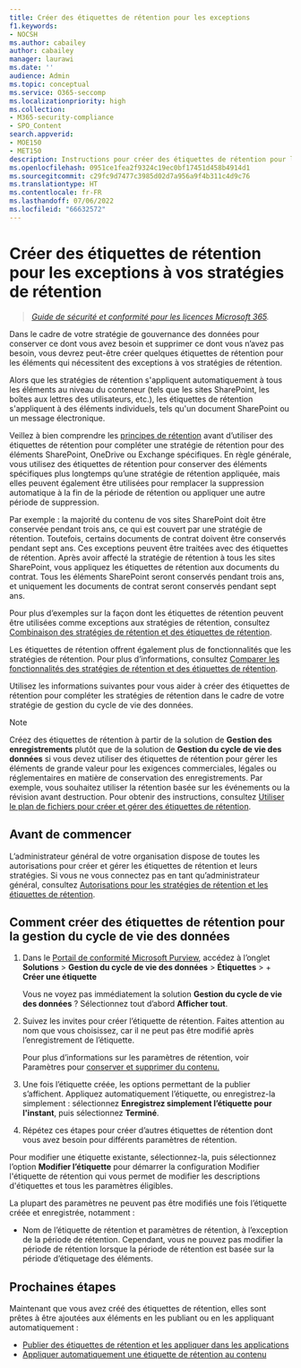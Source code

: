```yaml
---
title: Créer des étiquettes de rétention pour les exceptions
f1.keywords:
- NOCSH
ms.author: cabailey
author: cabailey
manager: laurawi
ms.date: ''
audience: Admin
ms.topic: conceptual
ms.service: O365-seccomp
ms.localizationpriority: high
ms.collection:
- M365-security-compliance
- SPO_Content
search.appverid:
- MOE150
- MET150
description: Instructions pour créer des étiquettes de rétention pour les exceptions aux stratégies de rétention pour la gestion du cycle de vie des données afin de pouvoir conserver ce dont vous avez besoin et supprimer ce dont vous n’avez pas besoin.
ms.openlocfilehash: 0951ce1fea2f9324c19ec0bf17451d458b4914d1
ms.sourcegitcommit: c29fc9d7477c3985d02d7a956a9f4b311c4d9c76
ms.translationtype: HT
ms.contentlocale: fr-FR
ms.lasthandoff: 07/06/2022
ms.locfileid: "66632572"
---
```

# <a name="create-retention-labels-for-exceptions-to-your-retention-policies"></a>Créer des étiquettes de rétention pour les exceptions à vos stratégies de rétention

>*[Guide de sécurité et conformité pour les licences Microsoft 365](/office365/servicedescriptions/microsoft-365-service-descriptions/microsoft-365-tenantlevel-services-licensing-guidance/microsoft-365-security-compliance-licensing-guidance).*

Dans le cadre de votre stratégie de gouvernance des données pour conserver ce dont vous avez besoin et supprimer ce dont vous n’avez pas besoin, vous devrez peut-être créer quelques étiquettes de rétention pour les éléments qui nécessitent des exceptions à vos stratégies de rétention.

Alors que les stratégies de rétention s'appliquent automatiquement à tous les éléments au niveau du conteneur (tels que les sites SharePoint, les boîtes aux lettres des utilisateurs, etc.), les étiquettes de rétention s'appliquent à des éléments individuels, tels qu'un document SharePoint ou un message électronique.

Veillez à bien comprendre les [principes de rétention](retention.md#the-principles-of-retention-or-what-takes-precedence) avant d’utiliser des étiquettes de rétention pour compléter une stratégie de rétention pour des éléments SharePoint, OneDrive ou Exchange spécifiques. En règle générale, vous utilisez des étiquettes de rétention pour conserver des éléments spécifiques plus longtemps qu’une stratégie de rétention appliquée, mais elles peuvent également être utilisées pour remplacer la suppression automatique à la fin de la période de rétention ou appliquer une autre période de suppression.

Par exemple : la majorité du contenu de vos sites SharePoint doit être conservée pendant trois ans, ce qui est couvert par une stratégie de rétention. Toutefois, certains documents de contrat doivent être conservés pendant sept ans. Ces exceptions peuvent être traitées avec des étiquettes de rétention. Après avoir affecté la stratégie de rétention à tous les sites SharePoint, vous appliquez les étiquettes de rétention aux documents du contrat. Tous les éléments SharePoint seront conservés pendant trois ans, et uniquement les documents de contrat seront conservés pendant sept ans.

Pour plus d’exemples sur la façon dont les étiquettes de rétention peuvent être utilisées comme exceptions aux stratégies de rétention, consultez [Combinaison des stratégies de rétention et des étiquettes de rétention](retention.md#combining-retention-policies-and-retention-labels).

Les étiquettes de rétention offrent également plus de fonctionnalités que les stratégies de rétention. Pour plus d’informations, consultez [Comparer les fonctionnalités des stratégies de rétention et des étiquettes de rétention](retention.md#compare-capabilities-for-retention-policies-and-retention-labels).

Utilisez les informations suivantes pour vous aider à créer des étiquettes de rétention pour compléter les stratégies de rétention dans le cadre de votre stratégie de gestion du cycle de vie des données.

> [!NOTE]
> Créez des étiquettes de rétention à partir de la solution de **Gestion des enregistrements** plutôt que de la solution de **Gestion du cycle de vie des données** si vous devez utiliser des étiquettes de rétention pour gérer les éléments de grande valeur pour les exigences commerciales, légales ou réglementaires en matière de conservation des enregistrements. Par exemple, vous souhaitez utiliser la rétention basée sur les événements ou la révision avant destruction. Pour obtenir des instructions, consultez [Utiliser le plan de fichiers pour créer et gérer des étiquettes de rétention](file-plan-manager.md).

## <a name="before-you-begin"></a>Avant de commencer

L’administrateur général de votre organisation dispose de toutes les autorisations pour créer et gérer les étiquettes de rétention et leurs stratégies. Si vous ne vous connectez pas en tant qu’administrateur général, consultez [Autorisations pour les stratégies de rétention et les étiquettes de rétention](get-started-with-data-lifecycle-management.md#permissions-for-retention-policies-and-retention-labels).

## <a name="how-to-create-retention-labels-for-data-lifecycle-management"></a>Comment créer des étiquettes de rétention pour la gestion du cycle de vie des données

1. Dans le [Portail de conformité Microsoft Purview](https://compliance.microsoft.com/), accédez à l’onglet **Solutions** > **Gestion du cycle de vie des données** > **Étiquettes** > + **Créer une étiquette**
    
    Vous ne voyez pas immédiatement la solution **Gestion du cycle de vie des données** ? Sélectionnez tout d’abord **Afficher tout**. 

2. Suivez les invites pour créer l’étiquette de rétention. Faites attention au nom que vous choisissez, car il ne peut pas être modifié après l’enregistrement de l’étiquette.
    
    Pour plus d’informations sur les paramètres de rétention, voir Paramètres pour [conserver et supprimer du contenu.](retention-settings.md#settings-for-retaining-and-deleting-content)

3. Une fois l’étiquette créée, les options permettant de la publier s’affichent. Appliquez automatiquement l’étiquette, ou enregistrez-la simplement : sélectionnez **Enregistrez simplement l’étiquette pour l'instant**, puis sélectionnez **Terminé**.

4. Répétez ces étapes pour créer d’autres étiquettes de rétention dont vous avez besoin pour différents paramètres de rétention.

Pour modifier une étiquette existante, sélectionnez-la, puis sélectionnez l’option **Modifier l’étiquette** pour démarrer la configuration Modifier l'étiquette de rétention qui vous permet de modifier les descriptions d'étiquettes et tous les paramètres éligibles.

La plupart des paramètres ne peuvent pas être modifiés une fois l’étiquette créée et enregistrée, notamment :
- Nom de l’étiquette de rétention et paramètres de rétention, à l’exception de la période de rétention. Cependant, vous ne pouvez pas modifier la période de rétention lorsque la période de rétention est basée sur la période d’étiquetage des éléments.

## <a name="next-steps"></a>Prochaines étapes

Maintenant que vous avez créé des étiquettes de rétention, elles sont prêtes à être ajoutées aux éléments en les publiant ou en les appliquant automatiquement :
- [Publier des étiquettes de rétention et les appliquer dans les applications](create-apply-retention-labels.md)
- [Appliquer automatiquement une étiquette de rétention au contenu](apply-retention-labels-automatically.md)
